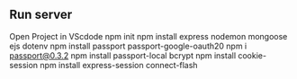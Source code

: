 ## Run server

Open Project in VScdode
npm init
npm install express nodemon mongoose ejs dotenv
npm install passport passport-google-oauth20
npm i passport@0.3.2
npm install passport-local bcrypt
npm install cookie-session
npm install express-session connect-flash 